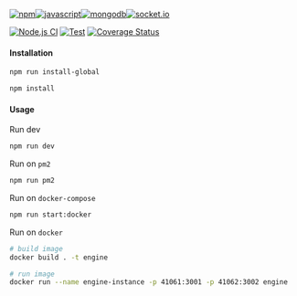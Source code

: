 <a href='https://www.npmjs.com/package/npm/v/10.2.3' target="_blank"><img alt='npm' src='https://img.shields.io/badge/npm_>= v10.2.3-100000?style=flat&logo=npm&logoColor=white&labelColor=1F1F1F&color=04BA01'/></a><a href='https://nodejs.org/download/release/v21.2.0/' target="_blank"><img alt='javascript' src='https://img.shields.io/badge/node_>= v21.2.0-100000?style=flat&logo=javascript&logoColor=white&labelColor=1F1F1F&color=04BA01'/></a><a href='https://pgp.mongodb.com/' target="_blank"><img alt='mongodb' src='https://img.shields.io/badge/mongodb_server >= v7.0-100000?style=flat&logo=mongodb&logoColor=white&labelColor=1F1F1F&color=04BA01'/></a><a href='https://socket.io/docs/v4/changelog/4.7.2' target="_blank"><img alt='socket.io' src='https://img.shields.io/badge/socket.io >= v4.7.2-100000?style=flat&logo=socket.io&logoColor=white&labelColor=1F1F1F&color=04BA01'/></a>

<!-- https://kapasia-dev-ed.my.site.com/Badges4Me/s/ -->

[![Node.js CI](https://github.com/underpostnet/engine/actions/workflows/docker-image.yml/badge.svg?branch=master)](https://github.com/underpostnet/engine/actions/workflows/docker-image.yml) [![Test](https://github.com/underpostnet/engine/actions/workflows/coverall.yml/badge.svg?branch=master)](https://github.com/underpostnet/engine/actions/workflows/coverall.yml) [![Coverage Status](https://coveralls.io/repos/github/underpostnet/engine/badge.svg?branch=master)](https://coveralls.io/github/underpostnet/engine?branch=master)

#### Installation

```bash
npm run install-global

npm install
```

#### Usage

Run dev

```bash
npm run dev
```

Run on `pm2`

```bash
npm run pm2
```

Run on `docker-compose`

```bash
npm run start:docker
```

Run on `docker`

```bash
# build image
docker build . -t engine

# run image
docker run --name engine-instance -p 41061:3001 -p 41062:3002 engine
```
